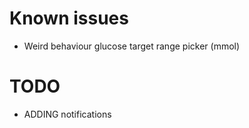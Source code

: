 # Known issues

- Weird behaviour glucose target range picker (mmol)


# TODO

- ADDING notifications

